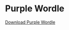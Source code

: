 # Purple Wordle

[Download Purple Wordle](https://www.icloud.com/shortcuts/f79008edb02a4cbd94353950b50f1696)

